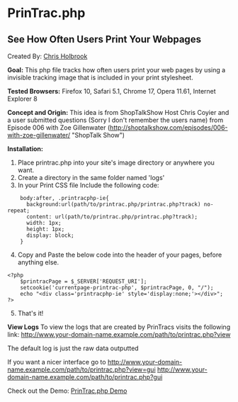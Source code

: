 # PrinTrac.php
## See How Often Users Print Your Webpages
Created By: [Chris Holbrook](http://mad9scientist.com/ "Author's Website")

**Goal:** This php file tracks how often users print your web pages by using a invisible tracking image that is included in your print stylesheet.

**Tested Browsers:** Firefox 10, Safari 5.1, Chrome 17, Opera 11.61, Internet Explorer 8

**Concept and Origin:** This idea is from ShopTalkShow Host Chris Coyier and a user submitted questions (Sorry I don't remember the users name) from Episode 006 with Zoe Gillenwater (http://shoptalkshow.com/episodes/006-with-zoe-gillenwater/ "ShopTalk Show")

**Installation:**

1.	Place printrac.php into your site's image directory or anywhere you want.
2.	Create a directory in the same folder named 'logs'
3.	In your Print CSS file Include the following code:

```
    body:after, .printracphp-ie{
      background:url(path/to/printrac.php/printrac.php?track) no-repeat;
      content: url(path/to/printrac.php/printrac.php?track);
      width: 1px;
      height: 1px;
      display: block;
    }
```

4.	Copy and Paste the below code into the header of your pages, before anything else.

```
<?php
	$printracPage = $_SERVER['REQUEST_URI'];
	setcookie('currentpage-printrac-php', $printracPage, 0, "/");
	echo "<div class='printracphp-ie' style='display:none;'></div>";
?>
```
5. That's it!

**View Logs**
To view the logs that are created by PrinTracs visits the following link:
	http://www.your-domain-name.example.com/path/to/printrac.php?view

The default log is just the raw data outputted

If you want a nicer interface go to
	http://www.your-domain-name.example.com/path/to/printrac.php?view=gui
	http://www.your-domain-name.example.com/path/to/printrac.php?gui

Check out the Demo: [PrinTrac.php Demo](http://mad9scientist.com/projects/printracphp/)
